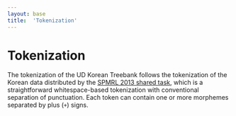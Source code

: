 ```yaml
---
layout: base
title:  'Tokenization'
---
```


# Tokenization

The tokenization of the UD Korean Treebank follows the tokenization of the Korean data distributed by the [SPMRL 2013 shared task](http://www.spmrl.org/category/spmrl2013.html), which is a straightforward whitespace-based tokenization with conventional separation of punctuation. Each token can contain one or more morphemes separated by plus (`+`) signs.
